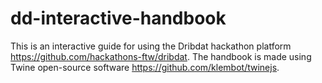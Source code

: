 # dd-interactive-handbook
 This is an interactive guide for using the Dribdat hackathon platform https://github.com/hackathons-ftw/dribdat.
 The handbook is made using Twine open-source software https://github.com/klembot/twinejs.
